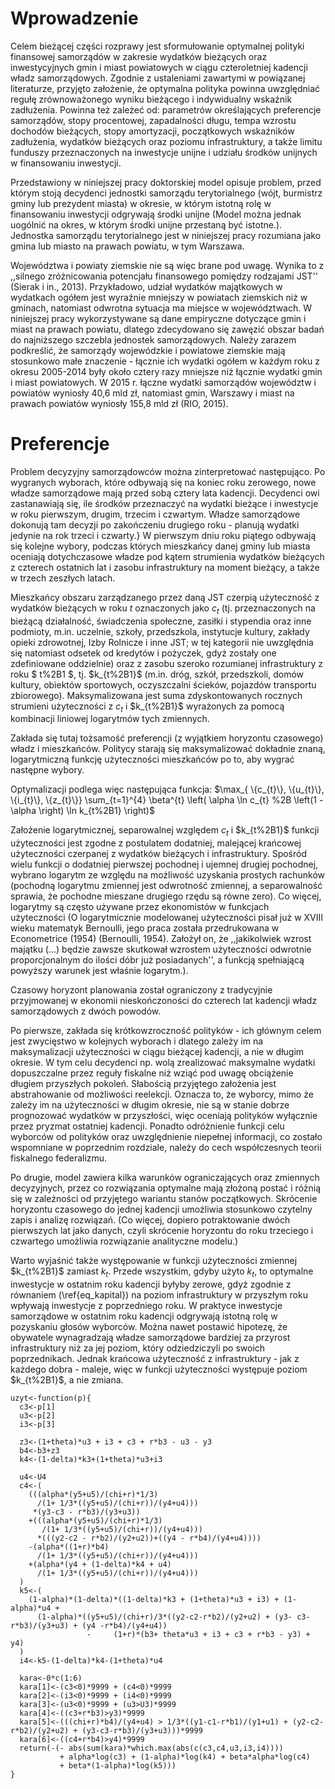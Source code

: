 # Wprowadzenie

Celem bieżącej części rozprawy jest sformułowanie optymalnej polityki finansowej samorządów w zakresie wydatków bieżących oraz inwestycyjnych gmin i miast powiatowych w ciągu czteroletniej kadencji władz samorządowych. Zgodnie z ustaleniami zawartymi w powiązanej literaturze, przyjęto założenie, że optymalna polityka powinna uwzględniać regułę zrównoważonego wyniku bieżącego i indywidualny wskaźnik zadłużenia. Powinna też zależeć od: parametrów określających preferencje samorządów, stopy procentowej, zapadalności długu, tempa wzrostu dochodów bieżących, stopy amortyzacji, początkowych wskaźników zadłużenia, wydatków bieżących oraz poziomu infrastruktury, a także limitu funduszy przeznaczonych na inwestycje unijne i udziału środków unijnych w finansowaniu inwestycji.    

Przedstawiony w niniejszej pracy doktorskiej model opisuje problem, przed którym stoją decydenci jednostki samorządu terytorialnego (wójt, burmistrz gminy lub prezydent miasta) w okresie, w którym istotną rolę w finansowaniu inwestycji odgrywają środki unijne (Model można jednak uogólnić na okres, w którym środki unijne przestaną być istotne.). Jednostka samorządu terytorialnego jest w niniejszej pracy rozumiana jako gmina lub miasto na prawach powiatu, w tym Warszawa. 

Województwa i powiaty ziemskie nie są więc brane pod uwagę. Wynika to z ,,silnego zróżnicowania potencjału finansowego pomiędzy rodzajami JST'' (Sierak i in., 2013). Przykładowo, udział wydatków majątkowych w wydatkach ogółem jest wyraźnie mniejszy w powiatach ziemskich niż w gminach, natomiast odwrotna sytuacja ma miejsce w województwach. W niniejszej pracy wykorzystywane są dane empiryczne dotyczące gmin i miast na prawach powiatu, dlatego zdecydowano się zawęzić obszar badań do najniższego szczebla jednostek samorządowych. Należy zarazem podkreślić, że samorządy wojewódzkie i powiatowe ziemskie mają stosunkowo małe znaczenie - łącznie ich wydatki ogółem w każdym roku z okresu 2005-2014 były około cztery razy mniejsze niż łącznie wydatki gmin i miast powiatowych. W 2015 r. łączne wydatki samorządów województw i powiatów wyniosły 40,6 mld zł, natomiast gmin, Warszawy i miast na prawach powiatów wyniosły 155,8 mld zł (RIO, 2015). 

# Preferencje

Problem decyzyjny samorządowców można zinterpretować następująco. Po wygranych wyborach, które odbywają się na koniec roku zerowego, nowe władze samorządowe mają przed sobą cztery lata kadencji. Decydenci owi zastanawiają się, ile środków przeznaczyć na wydatki bieżące i inwestycje w roku pierwszym, drugim, trzecim i czwartym. Władze samorządowe dokonują tam decyzji po zakończeniu drugiego roku - planują wydatki jedynie na rok trzeci i czwarty.} W pierwszym dniu roku piątego odbywają się kolejne wybory, podczas których mieszkańcy danej gminy lub miasta oceniają dotychczasowe władze pod kątem strumienia wydatków bieżących z czterech ostatnich lat i zasobu infrastruktury na moment bieżący, a także w trzech zeszłych latach.

Mieszkańcy obszaru zarządzanego przez daną JST czerpią użyteczność z wydatków bieżących w roku $t$ oznaczonych jako $c_{t}$ (tj. przeznaczonych na bieżącą działalność, świadczenia społeczne, zasiłki i stypendia oraz inne podmioty, m.in. uczelnie, szkoły, przedszkola, instytucje kultury, zakłady opieki zdrowotnej, Izby Rolnicze i inne JST; w tej kategorii nie uwzględnia się natomiast odsetek od kredytów i pożyczek, gdyż zostały one zdefiniowane oddzielnie) oraz z zasobu szeroko rozumianej infrastruktury z roku $ t%2B1 $, tj. $k_{t%2B1}$  (m.in. dróg, szkół, przedszkoli, domów kultury, obiektów sportowych, oczyszczalni ścieków, pojazdów transportu zbiorowego). Maksymalizowana jest suma zdyskontowanych rocznych strumieni użyteczności z $c_{t}$ i $k_{t%2B1}$ wyrażonych za pomocą kombinacji liniowej logarytmów tych zmiennych. 

Zakłada się tutaj tożsamość preferencji (z wyjątkiem horyzontu czasowego) władz i mieszkańców. Politycy starają się maksymalizować dokładnie znaną, logarytmiczną funkcję użyteczności mieszkańców po to, aby wygrać następne wybory. 

Optymalizacji podlega więc następująca funkcja:
$\max_{ \{c_{t}\}, \{u_{t}\}, \{i_{t}\}, \{z_{t}\}} \sum_{t=1}^{4} \beta^{t} \left( \alpha \ln c_{t} %2B \left(1 - \alpha \right) \ln k_{t%2B1} \right)$

Założenie logarytmicznej, separowalnej względem $c_{t}$ i $k_{t%2B1}$ funkcji użyteczności jest zgodne z postulatem dodatniej, malejącej krańcowej użyteczności czerpanej z wydatków bieżących i infrastruktury. Spośród wielu funkcji o dodatniej pierwszej pochodnej i ujemnej drugiej pochodnej, wybrano logarytm ze względu na możliwość uzyskania prostych rachunków (pochodną logarytmu zmiennej jest odwrotność zmiennej, a separowalność sprawia, że pochodne mieszane drugiego rzędu są równe zero). Co więcej, logarytmy są często używane przez ekonomistów w funkcjach użyteczności (O logarytmicznie modelowanej użyteczności pisał już w XVIII wieku matematyk Bernoulli, jego praca została przedrukowana w Econometrice (1954) (Bernoulli, 1954). Założył on, że ,,jakikolwiek wzrost majątku (...) będzie zawsze skutkował wzrostem użyteczności odwrotnie proporcjonalnym do ilości dóbr już posiadanych'', a funkcją spełniającą powyższy warunek jest właśnie logarytm.). 

Czasowy horyzont planowania został ograniczony z tradycyjnie przyjmowanej w ekonomii nieskończoności do czterech lat kadencji władz samorządowych z dwóch powodów. 

Po pierwsze, zakłada się krótkowzroczność polityków - ich głównym celem jest zwycięstwo w kolejnych wyborach i dlatego zależy im na maksymalizacji użyteczności w ciągu bieżącej kadencji, a nie w długim okresie. W tym celu decydenci np. wolą zrealizować maksymalne wydatki dopuszczalne przez reguły fiskalne niż wziąć pod uwagę obciążenie długiem przyszłych pokoleń. Słabością przyjętego założenia jest abstrahowanie od możliwości reelekcji. Oznacza to, że wyborcy, mimo że zależy im na użyteczności w długim okresie, nie są w stanie dobrze prognozować wydatków w przyszłości, więc oceniają polityków wyłącznie przez pryzmat ostatniej kadencji. Ponadto odróżnienie funkcji celu wyborców od polityków oraz uwzględnienie niepełnej informacji, co zostało wspomniane w poprzednim rozdziale, należy do cech współczesnych teorii fiskalnego federalizmu. 

Po drugie, model zawiera kilka warunków ograniczających oraz zmiennych decyzyjnych, przez co rozwiązania optymalne mają złożoną postać i różnią się w zależności od przyjętego wariantu stanów początkowych. Skrócenie horyzontu czasowego do jednej kadencji umożliwia stosunkowo czytelny zapis i analizę rozwiązań. (Co więcej, dopiero potraktowanie dwóch pierwszych lat jako danych, czyli skrócenie horyzontu do roku trzeciego i czwartego umożliwia rozwiązanie analityczne modelu.) 

Warto wyjaśnić także występowanie w funkcji użyteczności zmiennej $k_{t%2B1}$ zamiast $k_{t}$. Przede wszystkim, gdyby użyto $k_{t}$, to optymalne inwestycje w ostatnim roku kadencji byłyby zerowe, gdyż zgodnie z równaniem (\ref{eq_kapital}) na poziom infrastruktury w przyszłym roku wpływają inwestycje z poprzedniego roku. W praktyce inwestycje samorządowe w ostatnim roku kadencji odgrywają istotną rolę w pozyskaniu głosów wyborców. Można nawet postawić hipotezę, że obywatele wynagradzają władze samorządowe bardziej za przyrost infrastruktury niż za jej poziom, który odziedziczyli po swoich poprzednikach. Jednak krańcowa użyteczność z infrastruktury - jak z każdego dobra - maleje, więc w funkcji użyteczności występuje poziom $k_{t%2B1}$, a nie zmiana. 

```{r setup, echo=FALSE}
uzyt<-function(p){
  c3<-p[1]
  u3<-p[2]
  i3<-p[3]

  z3<-(1+theta)*u3 + i3 + c3 + r*b3 - u3 - y3
  b4<-b3+z3
  k4<-(1-delta)*k3+(1+theta)*u3+i3

  u4<-U4
  c4<-(
    (((alpha*(y5+u5)/(chi+r)*1/3)
      /(1+ 1/3*((y5+u5)/(chi+r))/(y4+u4)))
     *(y3-c3 - r*b3)/(y3+u3))
    +(((alpha*(y5+u5)/(chi+r)*1/3)
       /(1+ 1/3*((y5+u5)/(chi+r))/(y4+u4)))
      *(((y2-c2 - r*b2)/(y2+u2))+((y4 - r*b4)/(y4+u4))))
    -(alpha*((1+r)*b4)
      /(1+ 1/3*((y5+u5)/(chi+r))/(y4+u4)))
    +(alpha*(y4 + (1-delta)*k4 + u4)
      /(1+ 1/3*((y5+u5)/(chi+r))/(y4+u4)))
  )
  k5<-(
    (1-alpha)*(1-delta)*((1-delta)*k3 + (1+theta)*u3 + i3) + (1-alpha)*u4 +
      (1-alpha)*((y5+u5)/(chi+r)/3*((y2-c2-r*b2)/(y2+u2) + (y3- c3-r*b3)/(y3+u3) + (y4 -r*b4)/(y4+u4))
                 -     (1+r)*(b3+ theta*u3 + i3 + c3 + r*b3 - y3) + y4)
  )
  i4<-k5-(1-delta)*k4-(1+theta)*u4

  kara<-0*c(1:6)
  kara[1]<-(c3<0)*9999 + (c4<0)*9999
  kara[2]<-(i3<0)*9999 + (i4<0)*9999
  kara[3]<-(u3<0)*9999 + (u3>U3)*9999
  kara[4]<-((c3+r*b3)>y3)*9999
  kara[5]<-(((chi+r)*b4)/(y4+u4) > 1/3*((y1-c1-r*b1)/(y1+u1) + (y2-c2-r*b2)/(y2+u2) + (y3-c3-r*b3)/(y3+u3)))*9999
  kara[6]<-((c4+r*b4)>y4)*9999
  return(-(- abs(sum(kara)*which.max(abs(c(c3,c4,u3,i3,i4))))
           + alpha*log(c3) + (1-alpha)*log(k4) + beta*alpha*log(c4)
           + beta*(1-alpha)*log(k5)))
}
```

